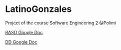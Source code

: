 # LatinoGonzales
Project of the course Software Engineering 2 @Polimi

[RASD Google Doc](https://docs.google.com/document/d/1Z-aNboQsOt5mWlJ1uMf4Dzswo4QV9_XJg1KoSZA9fa8/edit?usp=sharing)

[DD Google Doc](https://docs.google.com/document/d/1xxM82HL1Tnz3JQ_Cssc0TM6hRQiYxSZpW75NnDreSkc/edit?usp=sharing)
